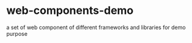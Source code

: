 # web-components-demo
a set of web component of different frameworks and libraries for demo purpose
